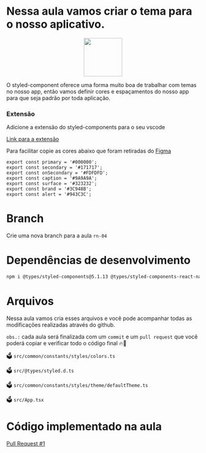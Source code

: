 # Nessa aula vamos criar o tema para o nosso aplicativo. 

<p align='center'>
  
<img align='center' src='https://user-images.githubusercontent.com/28990749/218275230-e064d30f-81af-479a-a497-205bf36cef60.png' width='100px' />
<p/>



O styled-component oferece uma forma muito boa de trabalhar com temas no nosso app, então vamos definir cores e espaçamentos do nosso app para que seja padrão por toda aplicação.

### Extensão 

Adicione a extensão do styled-components para o seu vscode

[Link para a extensão](https://marketplace.visualstudio.com/items?itemName=styled-components.vscode-styled-components)

Para facilitar copie as cores abaixo que foram retiradas do [Figma](https://www.figma.com/file/0jGlxxKJD82RpG9FTRfecD/TVMaze?node-id=2%3A7&t=VtU8K4Mm3wopyNpk-0)

```
export const primary = '#000000';
export const secondary = '#171717';
export const onSecondary = '#FDFDFD';
export const caption = '#9A9A9A';
export const surface = '#323232';
export const brand = '#3C948B';
export const alert = '#943C3C';

```

# Branch

Crie uma nova branch para a aula `rn-04`

# Dependências de desenvolvimento

```bash
npm i @types/styled-components@5.1.13 @types/styled-components-react-native@5.1.1  --save-dev
```

# Arquivos

Nessa aula vamos cria esses arquivos e você pode acompanhar todas as modificações realizadas através do github.

`obs.:` cada aula será finalizada com um `commit` e um `pull request` que você poderá copiar e verificar todo o código final 🔥🤌


🗳️ `src/common/constants/styles/colors.ts`

🗳️ `src/@types/styled.d.ts`

🗳️ `src/common/constants/styles/theme/defaultTheme.ts`

🗳️ `src/App.tsx` 

# Código implementado na aula

[Pull Request #1](https://github.com/ismaelsousa/tv-maze-tutorial/pull/1)
